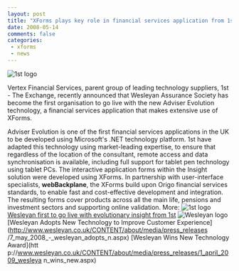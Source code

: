 ```yaml
---
layout: post
title: "XForms plays key role in financial services application from 1st Software"
date: 2008-05-14
comments: false
categories:
 - xforms
 - news
---
```

![1st logo](http://www.1stsoftware.com/media/1st_logo.gif)

Vertex Financial Services, parent group of leading technology suppliers, 1st -
The Exchange, recently announced that Wesleyan Assurance Society has become
the first organisation to go live with the new Adviser Evolution technology, a
financial services application that makes extensive use of XForms.

<!-- more -->

Adviser Evolution is one of the first financial services applications in the UK to be
developed using Microsoft's .NET technology platform. 1st have adapted this
technology using market-leading expertise, to ensure that regardless of the
location of the consultant, remote access and data synchronisation is
available, including full support for tablet pen technology using tablet PCs.
The interactive application forms within the Insight solution were developed
using XForms. In partnership with user-interface specialists,
**webBackplane**, the XForms build upon Origo financial services standards, to
enable fast and cost-effective development and integration. The resulting
forms cover products across all the main life, pensions and investment sectors
and supporting online validation. More: ![1st
logo](http://www.1stsoftware.com/media/1st_logo.gif) [Wesleyan first to go
live with evolutionary insight from
1st](http://www.1stsoftware.com/news/news31.html) ![Wesleyan
logo](http://www.wesleyan.co.uk/content/images/corporate/small_logo.gif)
[Wesleyan Adopts New Technology to Improve Customer
Experience](http://www.wesleyan.co.uk/CONTENT/about/media/press_releases
/7_may_2008_-_wesleyan_adopts_n.aspx) [Wesleyan Wins New Technology Award](htt
p://www.wesleyan.co.uk/CONTENT/about/media/press_releases/1_april_2009_wesleya
n_wins_new.aspx)

